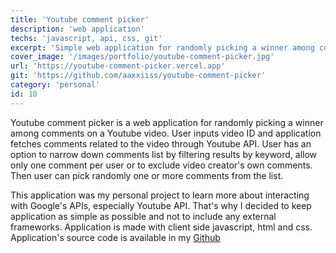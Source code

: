 ```yaml
---
title: 'Youtube comment picker'
description: 'web application'
techs: 'javascript, api, css, git'
excerpt: 'Simple web application for randomly picking a winner among comments on a youtube video. Application is created with client-side javascript as an experiment to learn Youtube APIs.'
cover_image: '/images/portfolio/youtube-comment-picker.jpg'
url: 'https://youtube-comment-picker.vercel.app'
git: 'https://github.com/aaxxiiss/youtube-comment-picker'
category: 'personal'
id: 10
---
```


Youtube comment picker is a web application for randomly picking a winner among comments on a Youtube video. User inputs video ID and application fetches comments related to the video through Youtube API. User has an option to narrow down comments list by filtering results by keyword, allow only one comment per user or to exclude video creator's own comments. Then user can pick randomly one or more comments from the list.

This application was my personal project to learn more about interacting with Google's APIs, especially Youtube API. That's why I decided to keep application as simple as possible and not to include any external frameworks. Application is made with client side javascript, html and css. Application's source code is available in my [Github](https://github.com/aaxxiiss/youtube-comment-picker)

